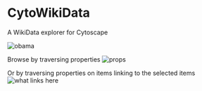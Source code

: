 # CytoWikiData
A WikiData explorer for Cytoscape


![obama](https://raw.githubusercontent.com/stuppie/CytoWikiData/master/images/obama%20network%20(small).png)

Browse by traversing properties
![props](https://github.com/stuppie/CytoWikiData/blob/master/images/props.png?raw=true)

Or by traversing properties on items linking to the selected items
![what links here](https://github.com/stuppie/CytoWikiData/blob/master/images/what%20links%20here.png?raw=true)
